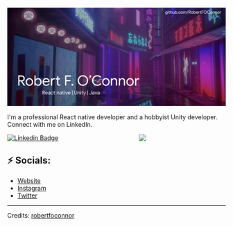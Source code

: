 ![Header image](https://raw.githubusercontent.com/robertfoconnor/robertfoconnor/master/header.png)
<!-- You can create your own header images using Canva, it has a lot of templates. If you do, use the following link https://www.canva.com/join/celeriac-tread-jellyfish -->
I'm a professional React native developer and a hobbyist Unity developer. Connect with me on LinkedIn.

<img align='right' src='https://media.giphy.com/media/bcKmIWkUMCjVm/giphy.gif' width='200"'>


[![Linkedin Badge](https://img.shields.io/badge/-RobertFOConnor-blue?style=flat-square&logo=Linkedin&logoColor=white&link=https://www.linkedin.com/in/robert-o-connor-72b3416b/)](https://www.linkedin.com/in/robert-o-connor-72b3416b/)
## ⚡ Socials:
- [Website](bobbertoconnor.com)
- [Instagram](https://www.instagram.com/bobbertoc/)
- [Twitter](twitter.com/yellowbytegames)

-----
Credits: [robertfoconnor](https://github.com/robertfoconnor)
